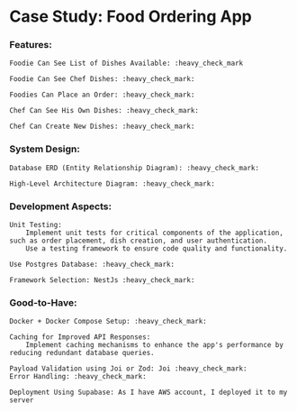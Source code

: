 # Case Study: Food Ordering App

### Features:

    Foodie Can See List of Dishes Available: :heavy_check_mark

    Foodie Can See Chef Dishes: :heavy_check_mark:	

    Foodies Can Place an Order: :heavy_check_mark:	

    Chef Can See His Own Dishes: :heavy_check_mark:	

    Chef Can Create New Dishes: :heavy_check_mark:	

### System Design:

    Database ERD (Entity Relationship Diagram): :heavy_check_mark:	

    High-Level Architecture Diagram: :heavy_check_mark:	
    
### Development Aspects:

    Unit Testing:
        Implement unit tests for critical components of the application, such as order placement, dish creation, and user authentication.
        Use a testing framework to ensure code quality and functionality.

    Use Postgres Database: :heavy_check_mark:	

    Framework Selection: NestJs :heavy_check_mark:	

### Good-to-Have:

    Docker + Docker Compose Setup: :heavy_check_mark:	

    Caching for Improved API Responses:
        Implement caching mechanisms to enhance the app's performance by reducing redundant database queries.

    Payload Validation using Joi or Zod: Joi :heavy_check_mark:	
    Error Handling: :heavy_check_mark:	

    Deployment Using Supabase: As I have AWS account, I deployed it to my server
